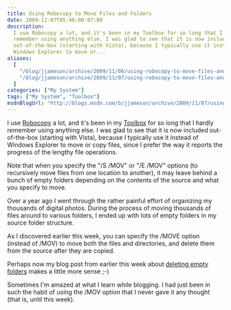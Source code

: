 ```yaml
---
title: Using Robocopy to Move Files and Folders
date: 2009-11-07T05:46:00-07:00
description:
  I use Robocopy a lot, and it's been in my Toolbox for so long that I hardly
  remember using anything else. I was glad to see that it is now included
  out-of-the-box (starting with Vista), because I typically use it instead of
  Windows Explorer to move or...
aliases:
  [
    "/blog/jjameson/archive/2009/11/06/using-robocopy-to-move-files-and-folders.aspx",
    "/blog/jjameson/archive/2009/11/07/using-robocopy-to-move-files-and-folders.aspx",
  ]
categories: ["My System"]
tags: ["My System", "Toolbox"]
msdnBlogUrl: "http://blogs.msdn.com/b/jjameson/archive/2009/11/07/using-robocopy-to-move-files-and-folders.aspx"
---
```


I use
[Robocopy](http://technet.microsoft.com/en-us/library/cc733145%28WS.10%29.aspx)
a lot, and it's been in my
[Toolbox](/blog/jjameson/2007/03/22/backedup-and-notbackedup) for so long that I
hardly remember using anything else. I was glad to see that it is now included
out-of-the-box (starting with Vista), because I typically use it instead of
Windows Explorer to move or copy files, since I prefer the way it reports the
progress of the lengthy file operations.

Note that when you specify the "/S /MOV" or "/E /MOV" options (to recursively
move files from one location to another), it may leave behind a bunch of empty
folders depending on the contents of the source and what you specify to move.

Over a year ago I went through the rather painful effort of organizing my
thousands of digital photos. During the process of moving thousands of files
around to various folders, I ended up with lots of empty folders in my source
folder structure.

As I discovered earlier this week, you can specify the /MOVE option (instead of
/MOV) to move both the files and directories, and delete them from the source
after they are copied.

Perhaps now my blog post from earlier this week about
[deleting empty folders](/blog/jjameson/2009/11/03/deleting-empty-folders) makes
a little more sense ;-)

Sometimes I'm amazed at what I learn while blogging. I had just been in such the
habit of using the /MOV option that I never gave it any thought (that is, until
this week).
